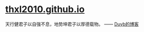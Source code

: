 # [thxl2010.github.io](https://thxl2010.github.io/)
天行健君子以自强不息，地势坤君子以厚德载物。 —— [Duyb的博客](https://thxl2010.github.io/)
